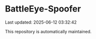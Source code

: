 # BattleEye-Spoofer

Last updated: 2025-06-12 03:32:42

This repository is automatically maintained.
